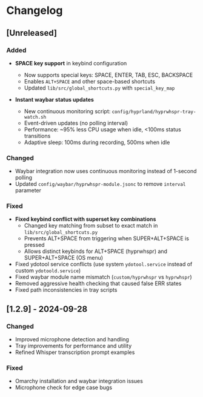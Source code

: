 # Changelog

## [Unreleased]

### Added
- **SPACE key support** in keybind configuration
  - Now supports special keys: SPACE, ENTER, TAB, ESC, BACKSPACE
  - Enables `ALT+SPACE` and other space-based shortcuts
  - Updated `lib/src/global_shortcuts.py` with `special_key_map`

- **Instant waybar status updates** 
  - New continuous monitoring script: `config/hyprland/hyprwhspr-tray-watch.sh`
  - Event-driven updates (no polling interval)
  - Performance: ~95% less CPU usage when idle, <100ms status transitions
  - Adaptive sleep: 100ms during recording, 500ms when idle

### Changed
- Waybar integration now uses continuous monitoring instead of 1-second polling
- Updated `config/waybar/hyprwhspr-module.jsonc` to remove `interval` parameter

### Fixed
- **Fixed keybind conflict with superset key combinations**
  - Changed key matching from subset to exact match in `lib/src/global_shortcuts.py`
  - Prevents ALT+SPACE from triggering when SUPER+ALT+SPACE is pressed
  - Allows distinct keybinds for ALT+SPACE (hyprwhspr) and SUPER+ALT+SPACE (OS menu)
- Fixed ydotool service conflicts (use system `ydotool.service` instead of custom `ydotoold.service`)
- Fixed waybar module name mismatch (`custom/hyprwhspr` vs `hyprwhspr`)
- Removed aggressive health checking that caused false ERR states
- Fixed path inconsistencies in tray scripts

## [1.2.9] - 2024-09-28

### Changed
- Improved microphone detection and handling
- Tray improvements for performance and utility
- Refined Whisper transcription prompt examples

### Fixed
- Omarchy installation and waybar integration issues
- Microphone check for edge case bugs
